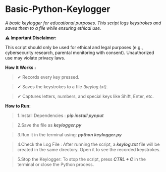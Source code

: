 # Basic-Python-Keylogger
_A basic keylogger for educational purposes. This script logs keystrokes and saves them to a file while ensuring ethical use._


**⚠️ Important Disclaimer:**

This script should only be used for ethical and legal purposes (e.g., cybersecurity research, parental monitoring with consent). Unauthorized use may violate privacy laws.





**How It Works :**

>✔ Records every key pressed.

>✔ Saves the keystrokes to a file _(keylog.txt)._

>✔ Captures letters, numbers, and special keys like Shift, Enter, etc.





**How to Run:**

>1.Install Dependencies : **_pip install pynput_**

>2.Save the file as **_keylogger.py_**

>3.Run it in the terminal using: _**python keylogger.py**_

>4.Check the Log File : After running the script, a **_keylog.txt_** file will be created in the same directory. Open it to see the recorded keystrokes.

>5.Stop the Keylogger: To stop the script, press **_CTRL + C_** in the terminal or close the Python process.

